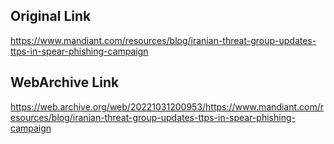 ## Original Link

https://www.mandiant.com/resources/blog/iranian-threat-group-updates-ttps-in-spear-phishing-campaign

## WebArchive Link

https://web.archive.org/web/20221031200953/https://www.mandiant.com/resources/blog/iranian-threat-group-updates-ttps-in-spear-phishing-campaign
